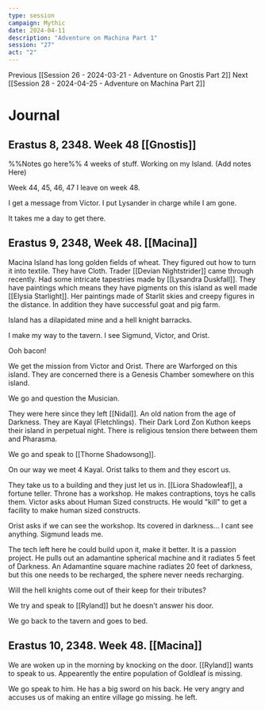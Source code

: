 ```yaml
---
type: session
campaign: Mythic
date: 2024-04-11
description: "Adventure on Machina Part 1"
session: "27"
act: "2"
---
```

Previous [[Session 26 - 2024-03-21 - Adventure on Gnostis Part 2]]
Next [[Session 28 - 2024-04-25 - Adventure on Machina Part 2]]

# Journal
## Erastus 8, 2348. Week 48 [[Gnostis]]
%%Notes go here%%
4 weeks of stuff. Working on my Island. (Add notes Here)

Week 44, 45, 46, 47
I leave on week 48.

I get a message from Victor.
I put Lysander in charge while I am gone.

It takes me a day to get there.

## Erastus 9, 2348, Week 48. [[Macina]]
Macina Island has long golden fields of wheat. They figured out how to turn it into textile. They have Cloth. Trader [[Devian Nightstrider]] came through recently. Had some intricate tapestries made by [[Lysandra Duskfall]]. They have paintings which means they have pigments on this island as well made [[Elysia Starlight]]. Her paintings made of Starlit skies and creepy figures in the distance. In addition they have successful goat and pig farm.

Island has a dilapidated mine and a hell knight barracks.

I make my way to the tavern. I see Sigmund, Victor, and Orist.

Ooh bacon!

We get the mission from Victor and Orist. There are Warforged on this island. They are concerned there is a Genesis Chamber somewhere on this island.

We go and question the Musician.

They were here since they left [[Nidal]]. An old nation from the age of Darkness. They are Kayal (Fletchlings). Their Dark Lord Zon Kuthon keeps their island in perpetual night. There is religious tension there between them and Pharasma. 

We go and speak to [[Thorne Shadowsong]].

On our way we meet 4 Kayal. Orist talks to them and they escort us.

They take us to a building and they just let us in. [[Liora Shadowleaf]], a fortune teller. Throne has a workshop. He makes contraptions, toys he calls them. Victor asks about Human Sized constructs. He would "kill" to get a facility to make human sized constructs.

Orist asks if we can see the workshop. Its covered in darkness... I cant see anything. Sigmund leads me. 

The tech left here he could build upon it, make it better. It is a passion project. He pulls out an adamantine spherical machine and it radiates 5 feet of Darkness. An Adamantine square machine radiates 20 feet of darkness, but this one needs to be recharged, the sphere never needs recharging.

Will the hell knights come out of their keep for their tributes? 

We try and speak to [[Ryland]] but he doesn't answer his door.

We go back to the tavern and goes to bed.

## Erastus 10, 2348. Week 48. [[Macina]]
We are woken up in the morning by knocking on the door. [[Ryland]] wants to speak to us. Appearently the entire population of Goldleaf is missing.

We go speak to him. He has a big sword on his back. He very angry and accuses us of making an entire village go missing. he left.

